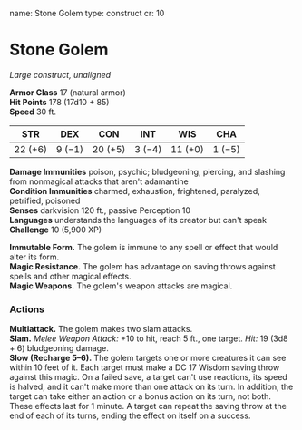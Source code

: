 name: Stone Golem type: construct cr: 10

# Stone Golem
_Large construct, unaligned_

**Armor Class** 17 (natural armor)    
**Hit Points** 178 (17d10 + 85)    
**Speed** 30 ft.

| STR     | DEX    | CON     | INT    | WIS     | CHA    |
| ------- | ------ | ------- | ------ | ------- | ------ |
| 22 (+6) | 9 (−1) | 20 (+5) | 3 (−4) | 11 (+0) | 1 (−5) |

**Damage Immunities** poison, psychic; bludgeoning, piercing, and slashing from nonmagical attacks that aren't adamantine    
**Condition Immunities** charmed, exhaustion, frightened, paralyzed, petrified, poisoned    
**Senses** darkvision 120 ft., passive Perception 10    
**Languages** understands the languages of its creator but can't speak    
**Challenge** 10 (5,900 XP)

**Immutable Form.** The golem is immune to any spell or effect that would alter its form.    
**Magic Resistance.** The golem has advantage on saving throws against spells and other magical effects.    
**Magic Weapons.** The golem's weapon attacks are magical.

### Actions
**Multiattack.** The golem makes two slam attacks.    
**Slam.** _Melee Weapon Attack:_ +10 to hit, reach 5 ft., one target. _Hit:_ 19 (3d8 + 6) bludgeoning damage.    
**Slow (Recharge 5–6).** The golem targets one or more creatures it can see within 10 feet of it. Each target must make a DC 17 Wisdom saving throw against this magic. On a failed save, a target can't use reactions, its speed is halved, and it can't make more than one attack on its turn. In addition, the target can take either an action or a bonus action on its turn, not both. These effects last for 1 minute. A target can repeat the saving throw at the end of each of its turns, ending the effect on itself on a success.